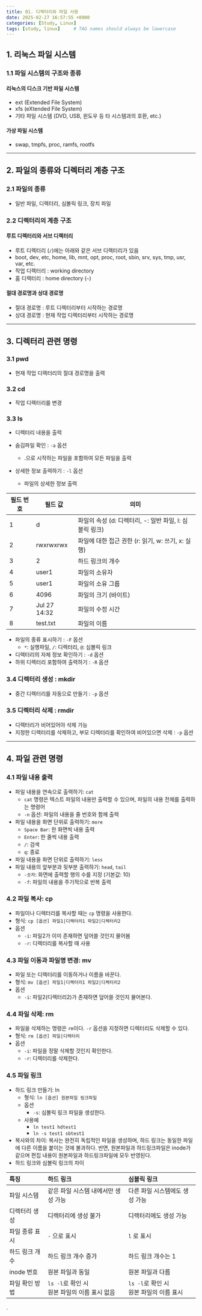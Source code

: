 ```yaml
---
title: 01. 디렉터리와 파일 사용
date: 2025-02-27 16:57:55 +0900
categories: [Study, Linux]
tags: [study, linux]     # TAG names should always be lowercase
---
```


## 1. 리눅스 파일 시스템

### 1.1 파일 시스템의 구조와 종류
#### 리눅스의 디스크 기반 파일 시스템
- ext (Extended File System)
- xfs (eXtended File System)
- 기타 파일 시스템 (DVD, USB, 윈도우 등 타 시스템과의 호환, etc.)

#### 가상 파일 시스템
- swap, tmpfs, proc, ramfs, rootfs

---

## 2. 파일의 종류와 디렉터리 계층 구조

### 2.1 파일의 종류
- 일반 파일, 디렉터리, 심볼릭 링크, 장치 파일

### 2.2 디렉터리의 계층 구조
#### 루트 디렉터리와 서브 디렉터리
- 루트 디렉터리 (`/`)에는 아래와 같은 서브 디렉터리가 있음
- boot, dev, etc, home, lib, mnt, opt, proc, root, sbin, srv, sys, tmp, usr, var, etc.
- 작업 디렉터리 : working directory
- 홈 디렉터리 : home directory (`~`)

#### 절대 경로명과 상대 경로명
- 절대 경로명 : 루트 디렉터리부터 시작하는 경로명
- 상대 경로명 : 현재 작업 디렉터리부터 시작하는 경로명

---

## 3. 디렉터리 관련 명령

### 3.1 pwd
- 현재 작업 디렉터리의 절대 경로명을 출력

### 3.2 cd
- 작업 디렉터리를 변경

### 3.3 ls
- 디렉터리 내용을 출력

- 숨김파일 확인 : `-a` 옵션
  - .으로 시작하는 파일을 포함하여 모든 파일을 출력

- 상세한 정보 출력하기 : `-l` 옵션
  - 파일의 상세한 정보 출력

| 필드 번호 | 필드 값      | 의미                                                    |
| --------- | ------------ | ------------------------------------------------------- |
| 1         | d            | 파일의 속성 (d: 디렉터리, -: 일반 파일, l: 심볼릭 링크) |
| 2         | rwxrwxrwx    | 파일에 대한 접근 권한 (r: 읽기, w: 쓰기, x: 실행)       |
| 3         | 2            | 하드 링크의 개수                                        |
| 4         | user1        | 파일의 소유자                                           |
| 5         | user1        | 파일의 소유 그룹                                        |
| 6         | 4096         | 파일의 크기 (바이트)                                    |
| 7         | Jul 27 14:32 | 파일의 수정 시간                                        |
| 8         | test.txt     | 파일의 이름                                             |

- 파일의 종류 표시하기 : `-F` 옵션
  - `*`: 실행파일, `/`: 디렉터리, `@`: 심볼릭 링크
- 디렉터리의 자체 정보 확인하기 : `-d` 옵션
- 하위 디렉터리 포함하여 출력하기 : `-R` 옵션

### 3.4 디렉터리 생성 : mkdir
- 중간 디렉터리를 자동으로 만들기 : `-p` 옵션

### 3.5 디렉터리 삭제 : rmdir
- 디렉터리가 비어있어야 삭제 가능
- 지정한 디렉터리를 삭제하고, 부모 디렉터리를 확인하여 비어있으면 삭제 : `-p` 옵션

---

## 4. 파일 관련 명령
### 4.1 파일 내용 출력
- 파일 내용을 연속으로 출력하기: `cat`
  - `cat` 명령은 텍스트 파일의 내용만 출력할 수 있으며, 파일의 내용 전체를 출력하는 명령어
  - `-n` 옵션: 파일의 내용을 줄 번호와 함께 출력
- 파일 내용을 화면 단위로 출력하기: `more`
  - `Space Bar`: 한 화면씩 내용 출력  
  - `Enter`: 한 줄씩 내용 출력
  - `/`: 검색
  - `q`: 종료
- 파일 내용을 화면 단위로 출력하기: `less`
- 파일 내용의 앞부분과 뒷부분 출력하기: `head`, `tail`
  - `-숫자`: 화면에 출력할 행의 수를 지정 (기본값: 10)
  - `-f`: 파일의 내용을 주기적으로 반복 출력

### 4.2 파일 복사: cp
- 파일이나 디렉터리를 복사할 때는 `cp` 명령을 사용한다.
- 형식: `cp [옵션] 파일1|디렉터리1 파일2|디렉터리2`
- 옵션
  - `-i`: 파일2가 이미 존재하면 덮어쓸 것인지 물어봄
  - `-r`: 디렉터리를 복사할 때 사용

### 4.3 파일 이동과 파일명 변경: mv
- 파일 또는 디렉터리를 이동하거나 이름을 바꾼다.
- 형식: `mv [옵션] 파일1|디렉터리1 파일2|디렉터리2`
- 옵션
    - `-i`: 파일2(디렉터리2)가 존재하면 덮어쓸 것인지 물어본다.
  
### 4.4 파일 삭제: rm
- 파일을 삭제하는 명령은 `rm`이다. `-r` 옵션을 지정하면 디렉터리도 삭제할 수 있다.
- 형식: `rm [옵션] 파일|디렉터리`
- 옵션
    - `-i`: 파일을 정말 삭제할 것인지 확인한다.
    - `-r`: 디렉터리를 삭제한다.
  
### 4.5 파일 링크
- 하드 링크 만들기: ln
    - 형식: `ln [옵션] 원본파일 링크파일`
    - 옵션
        - `-s`: 심볼릭 링크 파일을 생성한다.
    - 사용예
        - `ln test1 hdtest1`
        - `ln -s test1 sbtest1`
- 복사와의 차이: 복사는 완전히 독립적인 파일을 생성하며,
하드 링크는 동일한 파일에 다른 이름을 붙이는 것에 불과하다.
반면, 원본파일과 하드링크파일은 inode가 같으며 편집 내용이 원본파일과 하드링크파일에 모두 반영된다.
- 하드 링크와 심볼릭 링크의 차이

| 특징           | 하드 링크                                         | 심볼릭 링크                                 |
| :------------- | :------------------------------------------------ | :------------------------------------------ |
| 파일 시스템    | 같은 파일 시스템 내에서만 생성 가능               | 다른 파일 시스템에도 생성 가능              |
| 디렉터리 생성  | 디렉터리에 생성 불가                              | 디렉터리에도 생성 가능                      |
| 파일 종류 표시 | `-` 으로 표시                                     | `l` 로 표시                                 |
| 하드 링크 개수 | 하드 링크 개수 증가                               | 하드 링크 개수는 1                          |
| inode 번호     | 원본 파일과 동일                                  | 원본 파일과 다름                            |
| 파일 확인 방법 | `ls -l`로 확인 시 <br> 원본 파일의 이름 표시 없음 | `ls -l`로 확인 시 <br>원본 파일의 이름 표시 |

.

